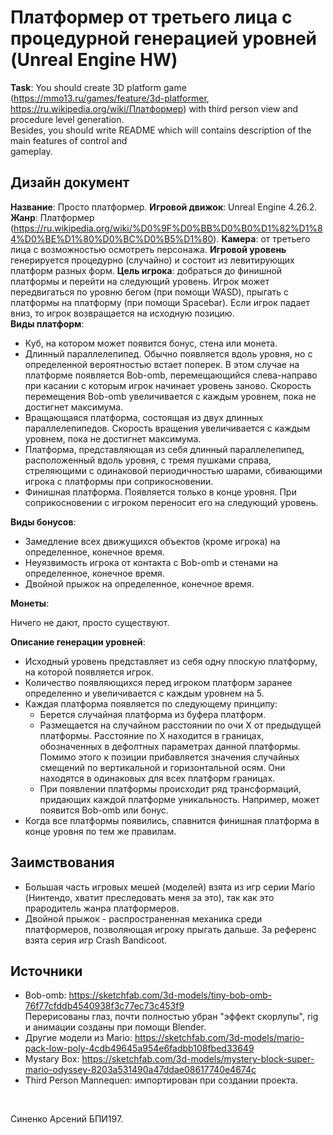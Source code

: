 ﻿# Платформер от третьего лица с процедурной генерацией уровней (Unreal Engine HW)
**Task**:
You should create 3D platform game (https://mmo13.ru/games/feature/3d-platformer,  
https://ru.wikipedia.org/wiki/Платформер) with third person view and procedure level generation.  
Besides, you should write README which will contains description of the main features of control and  
gameplay.
## Дизайн документ
**Название**: Просто платформер.
**Игровой движок**: Unreal Engine 4.26.2.
**Жанр**: Платформер (https://ru.wikipedia.org/wiki/%D0%9F%D0%BB%D0%B0%D1%82%D1%84%D0%BE%D1%80%D0%BC%D0%B5%D1%80).
**Камера**: от третьего лица с возможностью осмотреть персонажа.
**Игровой уровень** генерируется процедурно (случайно) и состоит из левитирующих платформ разных форм.
**Цель игрока**: добраться до финишной платформы и перейти на следующий уровень.
Игрок может передвигаться по уровню бегом (при помощи WASD), прыгать с платформы на платформу (при помощи Spacebar).
Если игрок падает вниз, то игрок возвращается на исходную позицию.<br>
**Виды платформ**:

 - Куб, на котором может появится бонус, стена или монета.
 - Длинный параллелепипед. Обычно появляется вдоль уровня, но с определенной вероятностью встает поперек. В этом случае на платформе появляется Bob-omb, перемещающийся слева-направо при касании с которым игрок начинает уровень заново. Скорость перемещения Bob-omb увеличивается с каждым уровнем, пока не достигнет максимума. 
 - Вращающаяся платформа, состоящая из двух длинных параллелепипедов. Скорость вращения увеличивается с каждым уровнем, пока не достигнет максимума. 
 - Платформа, представляющая из себя длинный параллелепипед, расположенный вдоль уровня, с тремя пушками справа, стреляющими с одинаковой периодичностью шарами, сбивающими игрока с платформы при соприкосновении.
 - Финишная платформа. Появляется только в конце уровня. При соприкосновении с игроком переносит его на следующий уровень. 

**Виды бонусов**:

 - Замедление всех движущихся объектов (кроме игрока) на определенное, конечное время.
 - Неуязвимость игрока от контакта с Bob-omb и стенами на определенное, конечное время.
 - Двойной прыжок на определенное, конечное время.
 
**Монеты**:

Ничего не дают, просто существуют.

**Описание генерации уровней**:

 - Исходный уровень представляет из себя одну плоскую платформу, на которой появляется игрок.
 - Количество появляющихся перед игроком платформ заранее определенно и увеличивается с каждым уровнем на 5.
 - Каждая платформа появляется по следующему принципу: 
   * Берется случайная платформа из буфера платформ.
   * Размещается на случайном расстоянии по очи X от предыдущей платформы. Расстояние по X находится в границах, обозначенных в дефолтных параметрах данной платформы. Помимо этого к позиции прибавляется значения случайных смещений по вертикальной и горизонтальной осям. Они находятся в одинаковых для всех платформ границах.
   * При появлении платформы происходит ряд трансформаций, придающих каждой платформе уникальность. Например, может появится Bob-omb или бонус.
- Когда все платформы появились, спавнится финишная платформа в конце уровня по тем же правилам.

## Заимствования

 - Большая часть игровых мешей (моделей) взята из игр серии Mario (Нинтендо, хватит преследовать меня за это), так как это прародитель жанра платформеров.
 - Двойной прыжок - распространенная механика среди платформеров, позволяющая игроку прыгать дальше. За референс взята серия игр Crash Bandicoot. 

## Источники

 - Bob-omb: https://sketchfab.com/3d-models/tiny-bob-omb-76f77cfddb4540938f3c77ec73c453f9 <br> Перерисованы глаз, почти полностью убран "эффект скорлупы", rig и анимации созданы при помощи Blender.
- Другие модели из Mario: https://sketchfab.com/3d-models/mario-pack-low-poly-4cdb49645a954e6fadbb108fbed33649
- Mystary Box: https://sketchfab.com/3d-models/mystery-block-super-mario-odyssey-8203a531490a47ddae08617740e4674c
- Third Person Mannequen: импортирован при создании проекта.
<br>

Синенко Арсений БПИ197.